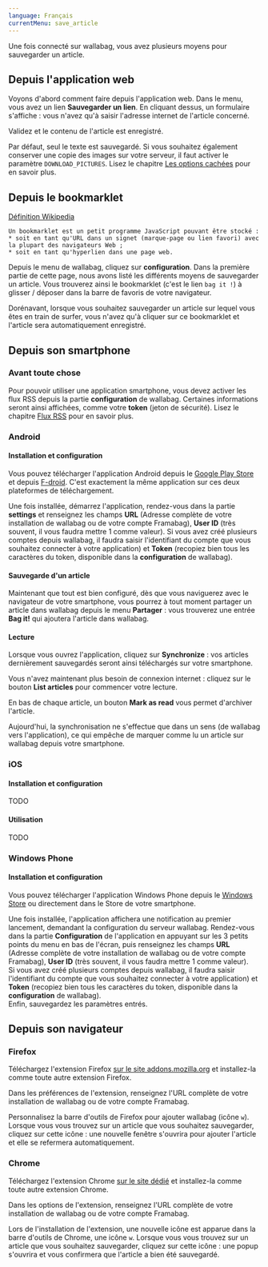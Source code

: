 ```yaml
---
language: Français
currentMenu: save_article
---
```


Une fois connecté sur wallabag, vous avez plusieurs moyens pour sauvegarder un article.

## Depuis l'application web

Voyons d'abord comment faire depuis l'application web. Dans le menu, vous avez un lien **Sauvegarder un lien**. En cliquant dessus, un formulaire s'affiche : vous n'avez qu'à saisir l'adresse internet de l'article concerné.

Validez et le contenu de l'article est enregistré.

Par défaut, seul le texte est sauvegardé. Si vous souhaitez également conserver une copie des images sur votre serveur, il faut activer le paramètre `DOWNLOAD_PICTURES`. Lisez le chapitre [Les options cachées](/fr/Documentation_utilisateur/Les_options_cach%C3%A9es) pour en savoir plus.

## Depuis le bookmarklet

[Définition Wikipedia](http://fr.wikipedia.org/wiki/Bookmarklet)

    Un bookmarklet est un petit programme JavaScript pouvant être stocké :
    * soit en tant qu'URL dans un signet (marque-page ou lien favori) avec la plupart des navigateurs Web ;
    * soit en tant qu'hyperlien dans une page web.

Depuis le menu de wallabag, cliquez sur **configuration**. Dans la première partie de cette page, nous avons listé les différents moyens de sauvegarder un article. Vous trouverez ainsi le bookmarklet (c'est le lien `bag it !`) à glisser / déposer dans la barre de favoris de votre navigateur.

Dorénavant, lorsque vous souhaitez sauvegarder un article sur lequel vous êtes en train de surfer, vous n'avez qu'à cliquer sur ce bookmarklet et l'article sera automatiquement enregistré.

## Depuis son smartphone
### Avant toute chose

Pour pouvoir utiliser une application smartphone, vous devez activer les flux RSS depuis la partie **configuration** de wallabag. Certaines informations seront ainsi affichées, comme votre **token** (jeton de sécurité). Lisez le chapitre [Flux RSS](/fr/Documentation_utilisateur/Flux_RSS) pour en savoir plus.

### Android
#### Installation et configuration

Vous pouvez télécharger l'application Android depuis le [Google Play Store](https://play.google.com/store/apps/details?id=fr.gaulupeau.apps.InThePoche) et depuis [F-droid](https://f-droid.org/app/fr.gaulupeau.apps.InThePoche). C'est exactement la même application sur ces deux plateformes de téléchargement.

Une fois installée, démarrez l'application, rendez-vous dans la partie **settings** et renseignez les champs **URL** (Adresse complète de votre installation de wallabag ou de votre compte Framabag), **User ID** (très souvent, il vous faudra mettre 1 comme valeur). Si vous avez créé plusieurs comptes depuis wallabag, il faudra saisir l'identifiant du compte que vous souhaitez connecter à votre application) et **Token** (recopiez bien tous les caractères du token, disponible dans la **configuration** de wallabag).

#### Sauvegarde d'un article

Maintenant que tout est bien configuré, dès que vous naviguerez avec le navigateur de votre smartphone, vous pourrez à tout moment partager un article dans wallabag depuis le menu **Partager** : vous trouverez une entrée **Bag it!** qui ajoutera l'article dans wallabag.

#### Lecture

Lorsque vous ouvrez l'application, cliquez sur **Synchronize** : vos articles dernièrement sauvegardés seront ainsi téléchargés sur votre smartphone.

Vous n'avez maintenant plus besoin de connexion internet : cliquez sur le bouton **List articles** pour commencer votre lecture.

En bas de chaque article, un bouton **Mark as read** vous permet d'archiver l'article.

Aujourd'hui, la synchronisation ne s'effectue que dans un sens (de wallabag vers l'application), ce qui empêche de marquer comme lu un article sur wallabag depuis votre smartphone.

### iOS
#### Installation et configuration
TODO

#### Utilisation
TODO

### Windows Phone
#### Installation et configuration

Vous pouvez télécharger l'application Windows Phone depuis le [Windows Store](http://www.windowsphone.com/fr-fr/store/app/wallabag/ff890514-348c-4d0b-9b43-153fff3f7450) ou directement dans le Store de votre smartphone.

Une fois installée, l'application affichera une notification au premier lancement, demandant la configuration du serveur wallabag. Rendez-vous dans la partie **Configuration** de l'application en appuyant sur les 3 petits points du menu en bas de l'écran, puis renseignez les champs **URL** (Adresse complète de votre installation de wallabag ou de votre compte Framabag), **User ID** (très souvent, il vous faudra mettre 1 comme valeur).  
Si vous avez créé plusieurs comptes depuis wallabag, il faudra saisir l'identifiant du compte que vous souhaitez connecter à votre application) et **Token** (recopiez bien tous les caractères du token, disponible dans la **configuration** de wallabag).  
Enfin, sauvegardez les paramètres entrés.

## Depuis son navigateur
### Firefox

Téléchargez l'extension Firefox [sur le site addons.mozilla.org](https://addons.mozilla.org/firefox/addon/wallabag/) et installez-la comme toute autre extension Firefox.

Dans les préférences de l'extension, renseignez l'URL complète de votre installation de wallabag ou de votre compte Framabag.

Personnalisez la barre d'outils de Firefox pour ajouter wallabag (icône `w`). Lorsque vous vous trouvez sur un article que vous souhaitez sauvegarder, cliquez sur cette icône : une nouvelle fenêtre s'ouvrira pour ajouter l'article et elle se refermera automatiquement.

### Chrome

Téléchargez l'extension Chrome [sur le site dédié](https://chrome.google.com/webstore/detail/wallabag/bepdcjnnkglfjehplaogpoonpffbdcdj) et installez-la comme toute autre extension Chrome.

Dans les options de l'extension, renseignez l'URL complète de votre installation de wallabag ou de votre compte Framabag.

Lors de l'installation de l'extension, une nouvelle icône est apparue dans la barre d'outils de Chrome, une icône `w`. Lorsque vous vous trouvez sur un article que vous souhaitez sauvegarder, cliquez sur cette icône : une popup s'ouvrira et vous confirmera que l'article a bien été sauvegardé.
